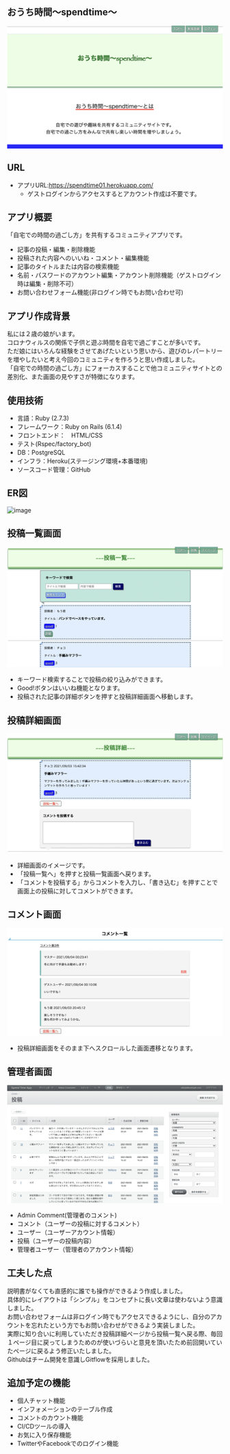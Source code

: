 ## おうち時間〜spendtime〜

![image](https://github.com/Orizin-code/spend_time_app/blob/master/public/readme_images/TOPPAGE.png?raw=true)

## URL
- アプリURL:https://spendtime01.herokuapp.com/
  - ゲストログインからアクセスするとアカウント作成は不要です。

## アプリ概要
「自宅での時間の過ごし方」を共有するコミュニティアプリです。
- 記事の投稿・編集・削除機能
- 投稿された内容へのいいね・コメント・編集機能
- 記事のタイトルまたは内容の検索機能
- 名前・パスワードのアカウント編集・アカウント削除機能（ゲストログイン時は編集・削除不可）
- お問い合わせフォーム機能(非ログイン時でもお問い合わせ可)

## アプリ作成背景
私には２歳の娘がいます。  
コロナウィルスの関係で子供と遊ぶ時間を自宅で過ごすことが多いです。  
ただ娘にはいろんな経験をさせてあげたいという思いから、遊びのレパートリーを増やしたいと考え今回のコミュニティを作ろうと思い作成しました。  
「自宅での時間の過ごし方」にフォーカスすることで他コミュニティサイトとの差別化、また画面の見やすさが特徴になります。  

## 使用技術
- 言語：Ruby (2.7.3)
- フレームワーク：Ruby on Rails (6.1.4)
- フロントエンド：　HTML/CSS
- テスト(Rspec/factory_bot)
- DB：PostgreSQL
- インフラ：Heroku(ステージング環境+本番環境)
- ソースコード管理：GitHub

## ER図
![image](https://github.com/Orizin-code/spend_time_app/blob/master/public/readme_images/ER%E5%9B%B3.png?raw=true)

## 投稿一覧画面
![image](https://github.com/Orizin-code/spend_time_app/blob/master/public/readme_images/postpage.png?raw=true)
- キーワード検索することで投稿の絞り込みができます。
- Good!ボタンはいいね機能となります。
- 投稿された記事の詳細ボタンを押すと投稿詳細画面へ移動します。

## 投稿詳細画面
![image](https://github.com/Orizin-code/spend_time_app/blob/master/public/readme_images/showpage.png?raw=true)
- 詳細画面のイメージです。
- 「投稿一覧へ」を押すと投稿一覧画面へ戻ります。
- 「コメントを投稿する」からコメントを入力し、「書き込む」を押すことで画面上の投稿に対してコメントができます。

## コメント画面
![image](https://github.com/Orizin-code/spend_time_app/blob/master/public/readme_images/show-comment.png?raw=true)
- 投稿詳細画面をそのまま下へスクロールした画面遷移となります。

## 管理者画面
![image](https://github.com/Orizin-code/spend_time_app/blob/master/public/readme_images/adminuser.png?raw=true)
- Admin Comment(管理者のコメント)
- コメント（ユーザーの投稿に対するコメント）
- ユーザー（ユーザーアカウント情報）
- 投稿（ユーザーの投稿内容）
- 管理者ユーザー（管理者のアカウント情報）

## 工夫した点
説明書がなくても直感的に誰でも操作ができるよう作成しました。  
具体的にレイアウトは「シンプル」をコンセプトに長い文章は使わないよう意識しました。  
お問い合わせフォームは非ログイン時でもアクセスできるようにし、自分のアカウントを忘れたという方でもお問い合わせができるよう実装しました。  
実際に知り合いに利用していただき投稿詳細ページから投稿一覧へ戻る際、毎回１ページ目に戻ってしまうためのが使いづらいと意見を頂いたため前回開いていたページに戻るよう修正いたしました。  
Githubはチーム開発を意識しGitflowを採用しました。

## 追加予定の機能
- 個人チャット機能
- インフォメーションのテーブル作成
- コメントのカウント機能
- CI/CDツールの導入
- お気に入り保存機能
- TwitterやFacebookでのログイン機能
